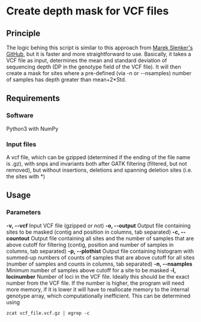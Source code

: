 # Create depth mask for VCF files

## Principle

The logic behing this script is similar to this approach from [Marek Slenker's GitHub](https://github.com/MarekSlenker/vcf-mask), but it is faster and more straightforward to use.
Basically, it takes a VCF file as input, determines the mean and standard deviation of sequencing depth (DP in the genotype field of the VCF file). It will then create a mask for sites where a pre-defined (via -n or --nsamples) number of samples has depth greater than mean+2*Std.

## Requirements

### Software
Python3 with NumPy

### Input files
A vcf file, which can be gzipped (determined if the ending of the file name is .gz), with snps and invariants both after GATK filtering (filtered, but not removed), but without insertions, deletions and spanning deletion sites (i.e. the sites with *)

## Usage

### Parameters

**-v, --vcf**
Input VCF file (gzipped or not)
**-o, --output**
Output file containing sites to be masked (contig and position in columns, tab separated)
**-c, --countout**
Output file containing all sites and the number of samples that are above cutoff for filtering (contig, position and number of samples in columns, tab separated)
**-p, --plothist**
Output file containing histogram with summed-up numbers of counts of samples that are above cutoff for all sites (number of samples and counts in columns, tab separated)
**-n, --nsamples**
Minimum number of samples above cutoff for a site to be masked
**-l, locinumber**
Number of loci in the VCF file. Ideally this should be the exact number from the VCF file. If the number is higher, the program will need more memory, if it is lower it will have to reallocate memory to the internal genotype array, which computationally inefficient.
This can be determined using 
```
zcat vcf_file.vcf.gz | egrep -c
```



